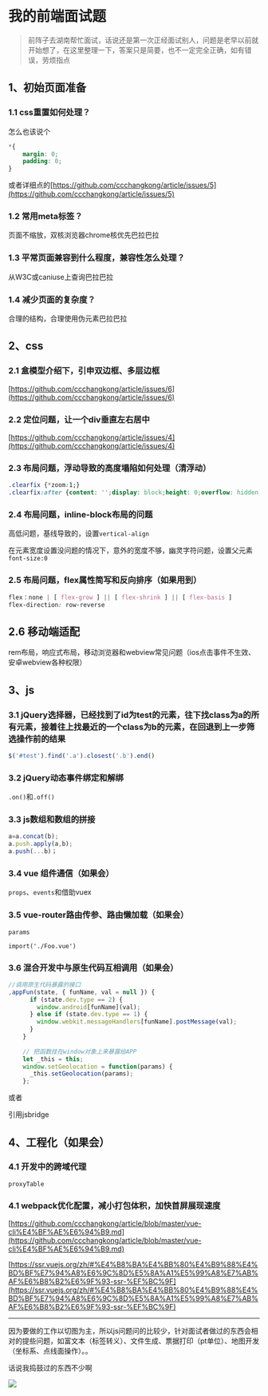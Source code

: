 # 我的前端面试题

> 前阵子去湖南帮忙面试，话说还是第一次正经面试别人，问题是老早以前就开始想了，在这里整理一下，答案只是简要，也不一定完全正确，如有错误，劳烦指点

## 1、初始页面准备

### 1.1 css重置如何处理？

怎么也该说个

```css
*{
    margin: 0;
	padding: 0;
}
```

或者详细点的[https://github.com/ccchangkong/article/issues/5](https://github.com/ccchangkong/article/issues/5)

### 1.2 常用meta标签？

页面不缩放，双核浏览器chrome核优先巴拉巴拉

### 1.3 平常页面兼容到什么程度，兼容性怎么处理？

从W3C或caniuse上查询巴拉巴拉

### 1.4 减少页面的复杂度？

合理的结构，合理使用伪元素巴拉巴拉

## 2、css

### 2.1 盒模型介绍下，引申双边框、多层边框

[https://github.com/ccchangkong/article/issues/6](https://github.com/ccchangkong/article/issues/6)

### 2.2 定位问题，让一个div垂直左右居中 

[https://github.com/ccchangkong/article/issues/4](https://github.com/ccchangkong/article/issues/4)

### 2.3 布局问题，浮动导致的高度塌陷如何处理（清浮动）

```css
.clearfix {*zoom:1;}
.clearfix:after {content: '';display: block;height: 0;overflow: hidden;clear: both;}
```

### 2.4 布局问题，inline-block布局的问题

高低问题，基线导致的，设置`vertical-align `

在元素宽度设置没问题的情况下，意外的宽度不够，幽灵字符问题，设置父元素`font-size:0`

### 2.5 布局问题，flex属性简写和反向排序（如果用到）

```css
flex：none | [ flex-grow ] || [ flex-shrink ] || [ flex-basis ]
flex-direction: row-reverse
```
## 2.6 移动端适配

rem布局，响应式布局，移动浏览器和webview常见问题（ios点击事件不生效、安卓webview各种权限）

## 3、js

### 3.1 jQuery选择器，已经找到了id为test的元素，往下找class为a的所有元素，接着往上找最近的一个class为b的元素，在回退到上一步筛选操作前的结果

```js
$('#test').find('.a').closest('.b').end()
```

### 3.2 jQuery动态事件绑定和解绑

`.on()`和`.off()`

### 3.3 js数组和数组的拼接

```js
a=a.concat(b); 
a.push.apply(a,b);
a.push(...b)； 
```

### 3.4 vue 组件通信（如果会）

`props`、`events`和借助vuex

### 3.5 vue-router路由传参、路由懒加载（如果会）

`params`  

`import('./Foo.vue')`

### 3.6 混合开发中与原生代码互相调用（如果会）

```js
//调用原生代码暴露的接口
,appFun(state, { funName, val = null }) {
      if (state.dev.type == 2) {
        window.android[funName](val);
      } else if (state.dev.type == 1) {
        window.webkit.messageHandlers[funName].postMessage(val);
      }
    }
 
	// 把函数挂在window对象上来暴露给APP
    let _this = this;   
    window.setGeolocation = function(params) {
      _this.setGeolocation(params);
    };
```

或者

引用jsbridge

## 4、工程化（如果会）

### 4.1 开发中的跨域代理

`proxyTable`

### 4.1 webpack优化配置，减小打包体积，加快首屏展现速度

[https://github.com/ccchangkong/article/blob/master/vue-cli%E4%BF%AE%E6%94%B9.md](https://github.com/ccchangkong/article/blob/master/vue-cli%E4%BF%AE%E6%94%B9.md)

[https://ssr.vuejs.org/zh/#%E4%B8%BA%E4%BB%80%E4%B9%88%E4%BD%BF%E7%94%A8%E6%9C%8D%E5%8A%A1%E5%99%A8%E7%AB%AF%E6%B8%B2%E6%9F%93-ssr-%EF%BC%9F](https://ssr.vuejs.org/zh/#%E4%B8%BA%E4%BB%80%E4%B9%88%E4%BD%BF%E7%94%A8%E6%9C%8D%E5%8A%A1%E5%99%A8%E7%AB%AF%E6%B8%B2%E6%9F%93-ssr-%EF%BC%9F)

------

因为要做的工作以切图为主，所以js问题问的比较少，针对面试者做过的东西会相对的提些问题，如富文本（标签转义）、文件生成、票据打印（pt单位）、地图开发（坐标系、点线面操作）。。

话说我捣鼓过的东西不少啊

![](http://wx4.sinaimg.cn/mw690/6c7bfb12gy1ftui8gu8uaj20j60j1gmt.jpg)